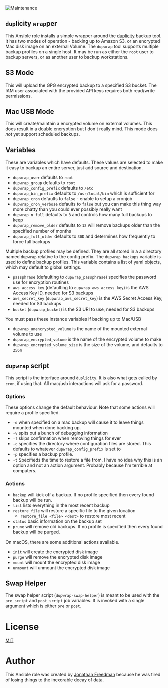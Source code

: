 ![Maintenance](https://img.shields.io/maintenance/yes/2018.svg)

`dup`licity `wrap`per
--------------------

This Ansible role installs a simple wrapper around the [duplicity](http://duplicity.nongnu.org/) backup tool. It has two modes of operation - backing up to Amazon S3, or an encrypted Mac disk image on an external Volume. The `dupwrap` tool supports multiple backup profiles on a single host. It may be run as either the `root` user to backup servers, or as another user to backup workstations.

## S3 Mode

This will upload the GPG encrypted backup to a specified S3 bucket. The IAM user associated with the provided API keys requires both read/write permissions.

## Mac USB Mode

This will create/maintain a encrypted volume on external volumes. This does result in a double encryption but I don't really mind. This mode does _not_ yet support scheduled backups.

## Variables

These are variables which have defaults. These values are selected to make it easy to backup an entire server, just add source and destination.

* `dupwrap_user` defaults to `root`
* `dupwrap_group` defaults to `root`
* `dupwrap_config_prefix` defaults to `/etc`
* `dupwrap_bin_prefix` defaults to `/usr/local/bin` which is sufficient for
* `dupwrap_cron` defaults to `false` - enable to setup a cronjob
* `dupwrap_cron_verbose` defaults to `false` but you can make this thing way more chatty than you could ever possibly really want
* `dupwrap_n_full` defaults to `3` and controls how many full backups to keep
* `dupwrap_remove_older` defaults to `12` will remove backups older than the specified number of months
* `dupwrap_full_older` defaults to `30D` and determines how frequently to force full backups

Multiple backup profiles may be defined. They are all stored in a a directory named `dupwrap` relative to the config prefix. The `dupwrap_backups` variable is used to define backup profiles. This variable contains a list of yaml objects, which may default to global settings.

* `passphrase` (defaulting to `dupwrap_passphrase`) specifies the password use for encryption routines
* `aws_access_key` (defaulting to `dupwrap_aws_access_key`) is the AWS Access Key ID, needed for S3 backups
* `aws_secret_key` (`dupwrap_aws_secret_key`) is the AWS Secret Access Key, needed for S3 backups
* `bucket` (`dupwrap_bucket`) is the S3 URI to use, needed for S3 backups

You must pass these instance variables if backing up to Mac/USB

* `dupwrap_unencrypted_volume` is the name of the mounted external volume to use
* `dupwrap_encrypted_volume` is the name of the encrypted volume to make
* `dupwrap_encrypted_volume_size` is the size of the volume, and defaults to `256m`

## `dupwrap` script

This script is the interface around `duplicity`. It is also what gets called by `cron`, if using that. All mac/usb interactions will ask for a password.

### Options

These options change the default behaviour. Note that some actions will require a profile specified.

* `-d` when specified on a mac backup will cause it to leave things mounted when done backing up.
* `-v` spits out a bunch of debugging information
* `-f` skips confirmation when removing things for ever
* `-c` specifies the directory where configuration files are stored. This defaults to whatever `dupwrap_config_prefix` is set to
* `-p` specifies a backup profile.
* `-t` Specifieds the time to restore a file from. I have no idea why this is an option and not an action argument. Probably because I'm terrible at computers.

### Actions

* `backup` will kick off a backup. If no profile specified then every found backup will be run.
* `list` lists everything in the most recent backup
* `restore_file` will restore a specific file to the given location
  * `restore_file <file> <dest>` to restore most recent
* `status` basic information on the backup set
* `prune` will remove old backups. If no profile is specified then every found backup will be purged.

On macOS, there are some additional actions available.

* `init` will create the encrypted disk image
* `purge` will remove the encrypted disk image
* `mount` will mount the encrypted disk image
* `unmount` will unmount the encrypted disk image

## Swap Helper

The swap helper script (`dupwrap-swap-helper`) is meant to be used with the `pre_script` and `post_script` job variables. It is invoked with a single argument which is either `pre` or `post`.

# License

[MIT](https://github.com/otakup0pe/ansible-dupwrap/blob/master/LICENSE)

# Author

This Ansible role was created by [Jonathan Freedman](http://jonathanfreedman.bio/) because he was tired of losing things to the inexorable decay of data.
